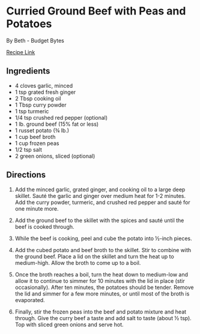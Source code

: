 # Curried Ground Beef with Peas and Potatoes

By Beth - Budget Bytes

[Recipe Link](https://www.budgetbytes.com/curry-beef-with-peas/)

## Ingredients 

- 4 cloves garlic, minced 
- 1 tsp grated fresh ginger 
- 2 Tbsp cooking oil 
- 1 Tbsp curry powder 
- 1 tsp turmeric 
- 1/4 tsp crushed red pepper (optional) 
- 1 lb. ground beef (15% fat or less) 
- 1 russet potato (¾ lb.) 
- 1 cup beef broth 
- 1 cup frozen peas 
- 1/2 tsp salt 
- 2 green onions, sliced (optional) 

## Directions 
1. Add the minced garlic, grated ginger, and cooking oil to a large deep skillet. Sauté the garlic and ginger over medium heat for 1-2 minutes. Add the curry powder, turmeric, and crushed red pepper and sauté for one minute more.

2. Add the ground beef to the skillet with the spices and sauté until the beef is cooked through.

3. While the beef is cooking, peel and cube the potato into ½-inch pieces.

4. Add the cubed potato and beef broth to the skillet. Stir to combine with the ground beef. Place a lid on the skillet and turn the heat up to medium-high. Allow the broth to come up to a boil.

5. Once the broth reaches a boil, turn the heat down to medium-low and allow it to continue to simmer for 10 minutes with the lid in place (stir occasionally). After ten minutes, the potatoes should be tender. Remove the lid and simmer for a few more minutes, or until most of the broth is evaporated.

6. Finally, stir the frozen peas into the beef and potato mixture and heat through. Give the curry beef a taste and add salt to taste (about ½ tsp). Top with sliced green onions and serve hot.